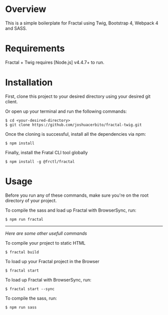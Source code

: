 # Overview
This is a simple boilerplate for Fractal using Twig, Bootstrap 4, Webpack 4 and SASS.

# Requirements

Fractal + Twig requires [Node.js] v4.4.7+ to run.

# Installation

First, clone this project to your desired directory using your desired git client.

Or open up your terminal and run the following commands:

```
$ cd <your-desired-directory>
$ git clone https://github.com/joshuacerbito/fractal-twig.git
```

Once the cloning is successful, install all the dependencies via npm:

```
$ npm install
```

Finally, install the Fratal CLI tool globally

```
$ npm install -g @frctl/fractal
```

# Usage

Before you run any of these commands, make sure you're on the root directory of your project.

To compile the sass and load up Fractal with BrowserSync, run:
```
$ npm run fractal
```
----

_Here are some other usefull commands_

To compile your project to static HTML
```
$ fractal build
```

To load up your Fractal project in the Browser
```
$ fractal start
```

To load up Fractal with BrowserSync, run:
```
$ fractal start --sync
```

To compile the sass, run:
```
$ npm run sass
```


